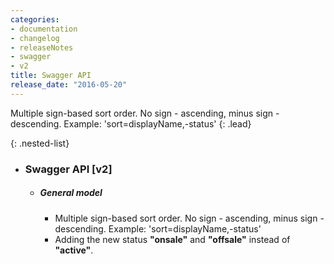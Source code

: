 ```yaml
---
categories:
- documentation
- changelog
- releaseNotes
- swagger
- v2
title: Swagger API
release_date: "2016-05-20"
---
```


Multiple sign-based sort order. No sign - ascending, minus sign - descending. Example: 'sort=displayName,-status'
{: .lead}

{: .nested-list}
- ### Swagger API [v2]
  + ##### General model
    * Multiple sign-based sort order. No sign - ascending, minus sign - descending. Example: 'sort=displayName,-status'
    * Adding the new status **"onsale"** and **"offsale"** instead of **"active"**.
